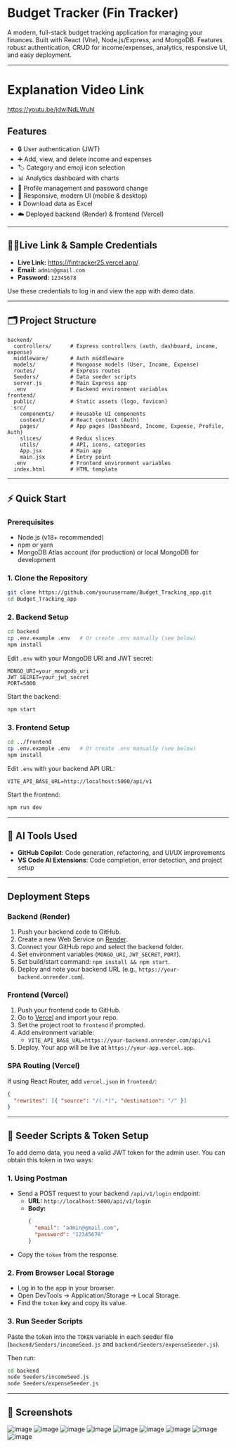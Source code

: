# Budget Tracker (Fin Tracker)

A modern, full-stack budget tracking application for managing your finances. Built with React (Vite), Node.js/Express, and MongoDB. Features robust authentication, CRUD for income/expenses, analytics, responsive UI, and easy deployment.

---

# Explanation Video Link
https://youtu.be/jdwINdLWuhI


##  Features

- 🔒 User authentication (JWT)
- ➕ Add, view, and delete income and expenses
- 🏷️ Category and emoji icon selection
- 📊 Analytics dashboard with charts
- 👤 Profile management and password change
- 📱 Responsive, modern UI (mobile & desktop)
- ⬇️ Download data as Excel
- ☁️ Deployed backend (Render) & frontend (Vercel)

---

## 🧑‍💻Live Link &  Sample Credentials
- **Live Link:** https://fintracker25.vercel.app/
- **Email:** `admin@gmail.com`
- **Password:** `12345678`

Use these credentials to log in and view the app with demo data.

---

## 🗂️ Project Structure

```
backend/
  controllers/      # Express controllers (auth, dashboard, income, expense)
  middleware/       # Auth middleware
  models/           # Mongoose models (User, Income, Expense)
  routes/           # Express routes
  Seeders/          # Data seeder scripts
  server.js         # Main Express app
  .env              # Backend environment variables
frontend/
  public/           # Static assets (logo, favicon)
  src/
    components/     # Reusable UI components
    context/        # React context (Auth)
    pages/          # App pages (Dashboard, Income, Expense, Profile, Auth)
    slices/         # Redux slices
    utils/          # API, icons, categories
    App.jsx         # Main app
    main.jsx        # Entry point
  .env              # Frontend environment variables
  index.html        # HTML template
```

---

## ⚡ Quick Start

### Prerequisites

- Node.js (v18+ recommended)
- npm or yarn
- MongoDB Atlas account (for production) or local MongoDB for development

### 1. Clone the Repository

```sh
git clone https://github.com/yourusername/Budget_Tracking_app.git
cd Budget_Tracking_app
```

### 2. Backend Setup

```sh
cd backend
cp .env.example .env   # Or create .env manually (see below)
npm install
```

Edit `.env` with your MongoDB URI and JWT secret:

```
MONGO_URI=your_mongodb_uri
JWT_SECRET=your_jwt_secret
PORT=5000
```

Start the backend:

```sh
npm start
```

### 3. Frontend Setup

```sh
cd ../frontend
cp .env.example .env   # Or create .env manually (see below)
npm install
```

Edit `.env` with your backend API URL:

```
VITE_API_BASE_URL=http://localhost:5000/api/v1
```

Start the frontend:

```sh
npm run dev
```

---

## 🤖 AI Tools Used

- **GitHub Copilot**: Code generation, refactoring, and UI/UX improvements
- **VS Code AI Extensions**: Code completion, error detection, and project setup

---

##  Deployment Steps

### Backend (Render)

1. Push your backend code to GitHub.
2. Create a new Web Service on [Render](https://render.com/).
3. Connect your GitHub repo and select the backend folder.
4. Set environment variables (`MONGO_URI`, `JWT_SECRET`, `PORT`).
5. Set build/start command: `npm install && npm start`.
6. Deploy and note your backend URL (e.g., `https://your-backend.onrender.com`).

### Frontend (Vercel)

1. Push your frontend code to GitHub.
2. Go to [Vercel](https://vercel.com/) and import your repo.
3. Set the project root to `frontend` if prompted.
4. Add environment variable:
   - `VITE_API_BASE_URL=https://your-backend.onrender.com/api/v1`
5. Deploy. Your app will be live at `https://your-app.vercel.app`.

### SPA Routing (Vercel)

If using React Router, add `vercel.json` in `frontend/`:

```json
{
  "rewrites": [{ "source": "/(.*)", "destination": "/" }]
}
```

---

## 🌱 Seeder Scripts & Token Setup

To add demo data, you need a valid JWT token for the admin user. You can obtain this token in two ways:

### 1. Using Postman

- Send a POST request to your backend `/api/v1/login` endpoint:
  - **URL:** `http://localhost:5000/api/v1/login`
  - **Body:**
    ```json
    {
      "email": "admin@gmail.com",
      "password": "12345678"
    }
    ```
- Copy the `token` from the response.

### 2. From Browser Local Storage

- Log in to the app in your browser.
- Open DevTools → Application/Storage → Local Storage.
- Find the `token` key and copy its value.

### 3. Run Seeder Scripts

Paste the token into the `TOKEN` variable in each seeder file (`backend/Seeders/incomeSeed.js` and `backend/Seeders/expenseSeeder.js`).

Then run:

```sh
cd backend
node Seeders/incomeSeed.js
node Seeders/expenseSeeder.js
```

---

## 📸 Screenshots

![image](https://github.com/user-attachments/assets/dad110d0-5d20-4411-9e7b-f0b5939ab0ff)
![image](https://github.com/user-attachments/assets/3466ecdd-5ba1-4c43-8817-9aaa8d2e5555)
![image](https://github.com/user-attachments/assets/115c4de1-68b9-4490-a9d5-80b9fc5c018f)
![image](https://github.com/user-attachments/assets/39f00f5a-5689-4e5e-8efe-4349f5ec8b2b)
![image](https://github.com/user-attachments/assets/f374908f-2e90-43c8-a23b-3856303163a4)
![image](https://github.com/user-attachments/assets/751a3b31-f855-45d4-b00a-510bdb8e7f8b)
![image](https://github.com/user-attachments/assets/7a612146-35c8-4e26-a9a3-430f12cacd66)
![image](https://github.com/user-attachments/assets/82ca604e-2911-4ee1-8a37-bcdcff71b674)
![image](https://github.com/user-attachments/assets/1a5f48dd-757e-4ad1-a7a1-f0c04c641e17)

